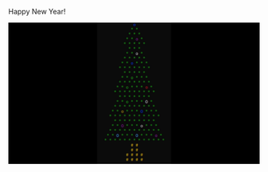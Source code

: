Happy New Year!

![](https://github.com/R0uT3r52/Happy_New_Year/blob/main/gif/2023-12-30%2020-33-52.gif)
